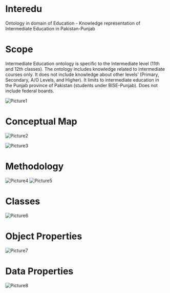 # Interedu
Ontology in domain of Education - Knowledge representation of Intermediate Education in Pakistan-Punjab

# Scope

Intermediate Education ontology is specific to the Intermediate level (11th and 12th classes). The
ontology includes knowledge related to intermediate courses only. It does not include knowledge
about other levels’ (Primary, Secondary, A/O Levels, and Higher). It limits to intermediate education
in the Punjab province of Pakistan (students under BISE-Punjab). Does not include federal boards.

![Picture1](https://github.com/user-attachments/assets/0cfd617e-4107-419c-bc4e-ab90dda9918b)

# Conceptual Map

![Picture2](https://github.com/user-attachments/assets/2dded240-a5df-4394-88d9-875dbf27fb36)

![Picture3](https://github.com/user-attachments/assets/6bd05499-3398-423b-bd49-dc45d6271550)

# Methodology
![Picture4](https://github.com/user-attachments/assets/737caadd-ffdc-4372-8e08-954ca8cf0e54)
![Picture5](https://github.com/user-attachments/assets/ff0d0f9c-66c9-4736-9114-f8df0287550e)

# Classes
![Picture6](https://github.com/user-attachments/assets/8d7f1153-83cf-4986-8fab-e793b69a678f)

# Object Properties
![Picture7](https://github.com/user-attachments/assets/6bfc19e4-0f40-4f62-b587-3e1f583d776e)

# Data Properties
![Picture8](https://github.com/user-attachments/assets/211441a9-3011-4856-8249-bdb2cd580860)


